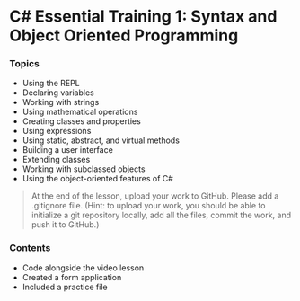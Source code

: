 # C# Essential Training 1: Syntax and Object Oriented Programming
### Topics
- Using the REPL
- Declaring variables
- Working with strings
- Using mathematical operations
- Creating classes and properties
- Using expressions
- Using static, abstract, and virtual methods
- Building a user interface
- Extending classes
- Working with subclassed objects
- Using the object-oriented features of C#

>At the end of the lesson, upload your work to GitHub. Please add a .gitignore file. (Hint: to upload your work, you should be able to initialize a git repository locally, add all the files, commit the work, and push it to GitHub.)

### Contents

- Code alongside the video lesson 
- Created a form application
- Included a practice file 
